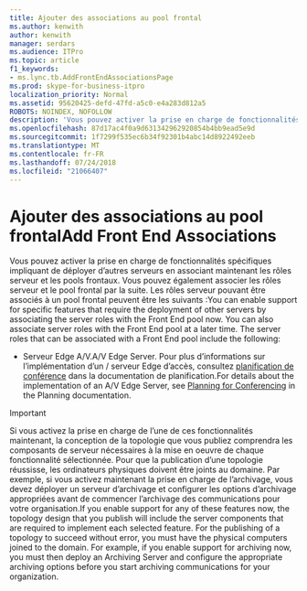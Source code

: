 ```yaml
---
title: Ajouter des associations au pool frontal
ms.author: kenwith
author: kenwith
manager: serdars
ms.audience: ITPro
ms.topic: article
f1_keywords:
- ms.lync.tb.AddFrontEndAssociationsPage
ms.prod: skype-for-business-itpro
localization_priority: Normal
ms.assetid: 95620425-defd-47fd-a5c0-e4a283d812a5
ROBOTS: NOINDEX, NOFOLLOW
description: 'Vous pouvez activer la prise en charge de fonctionnalités spécifiques impliquant de déployer d’autres serveurs en associant maintenant les rôles serveur et les pools frontaux. Vous pouvez également associer les rôles serveur et le pool frontal par la suite. Les rôles serveur pouvant être associés à un pool frontal peuvent être les suivants :'
ms.openlocfilehash: 87d17ac4f0a9d631342962920854b4bb9ead5e9d
ms.sourcegitcommit: 1f7299f535ec6b34f92301b4abc14d8922492eeb
ms.translationtype: MT
ms.contentlocale: fr-FR
ms.lasthandoff: 07/24/2018
ms.locfileid: "21066407"
---
```

# <a name="add-front-end-associations"></a><span data-ttu-id="2cca8-105">Ajouter des associations au pool frontal</span><span class="sxs-lookup"><span data-stu-id="2cca8-105">Add Front End Associations</span></span>
 
<span data-ttu-id="2cca8-p102">Vous pouvez activer la prise en charge de fonctionnalités spécifiques impliquant de déployer d’autres serveurs en associant maintenant les rôles serveur et les pools frontaux. Vous pouvez également associer les rôles serveur et le pool frontal par la suite. Les rôles serveur pouvant être associés à un pool frontal peuvent être les suivants :</span><span class="sxs-lookup"><span data-stu-id="2cca8-p102">You can enable support for specific features that require the deployment of other servers by associating the server roles with the Front End pool now. You can also associate server roles with the Front End pool at a later time. The server roles that can be associated with a Front End pool include the following:</span></span>
  
- <span data-ttu-id="2cca8-109">Serveur Edge A/V.</span><span class="sxs-lookup"><span data-stu-id="2cca8-109">A/V Edge Server.</span></span> <span data-ttu-id="2cca8-110">Pour plus d’informations sur l’implémentation d’un / serveur Edge d’accès, consultez [planification de conférence](http://technet.microsoft.com/library/983a272a-e1b3-4d70-8f84-836b092fe526.aspx) dans la documentation de planification.</span><span class="sxs-lookup"><span data-stu-id="2cca8-110">For details about the implementation of an A/V Edge Server, see [Planning for Conferencing](http://technet.microsoft.com/library/983a272a-e1b3-4d70-8f84-836b092fe526.aspx) in the Planning documentation.</span></span>
    
> [!IMPORTANT]
> <span data-ttu-id="2cca8-p104">Si vous activez la prise en charge de l’une de ces fonctionnalités maintenant, la conception de la topologie que vous publiez comprendra les composants de serveur nécessaires à la mise en oeuvre de chaque fonctionnalité sélectionnée. Pour que la publication d’une topologie réussisse, les ordinateurs physiques doivent être joints au domaine. Par exemple, si vous activez maintenant la prise en charge de l’archivage, vous devez déployer un serveur d’archivage et configurer les options d’archivage appropriées avant de commencer l’archivage des communications pour votre organisation.</span><span class="sxs-lookup"><span data-stu-id="2cca8-p104">If you enable support for any of these features now, the topology design that you publish will include the server components that are required to implement each selected feature. For the publishing of a topology to succeed without error, you must have the physical computers joined to the domain. For example, if you enable support for archiving now, you must then deploy an Archiving Server and configure the appropriate archiving options before you start archiving communications for your organization.</span></span> 
  

